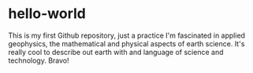 # hello-world
This is my first Github repository, just a practice
I'm fascinated in applied geophysics, the mathematical and physical aspects of earth science. It's really cool to describe out earth with and language of science and technology. Bravo!
